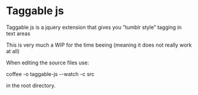 # Taggable js

Taggable js is a jquery extension that gives you ”tumblr style” tagging in text areas

This is very much a WIP for the time beeing (meaning it does not really work at all)

When editing the source files use:
  
  coffee -o taggable-js --watch -c src
  
in the root directory.